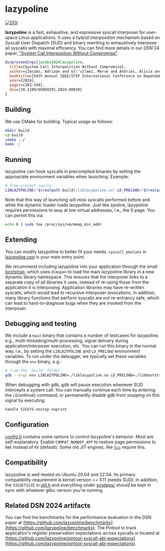 # lazypoline

[![DOI](https://zenodo.org/badge/DOI/10.5281/zenodo.10372035.svg)](https://doi.org/10.5281/zenodo.10372035)

**lazypoline** is a fast, exhaustive, and expressive syscall interposer for user-space Linux applications. It uses a _hybrid interposition_ mechanism based on Syscall User Dispatch (SUD) and binary rewriting to exhaustively interpose all syscalls with maximal efficiency. You can find more details in our DSN'24 paper, ["System Call Interposition Without Compromise"](https://adriaanjacobs.github.io/files/dsn24lazypoline.pdf).

```bibtex
@inproceedings{jacobs2024lazypoline,
  title={System Call Interposition Without Compromise},
  author={Jacobs, Adriaan and G{\"u}lmez, Merve and Andries, Alicia and Volckaert, Stijn and Voulimeneas, Alexios},
  booktitle={54th Annual IEEE/IFIP International Conference on Dependable Systems and Networks (DSN)}, 
  year={2024},
  pages={183-194},
  doi={10.1109/DSN58291.2024.00030}
}
```

## Building
We use CMake for building. Typical usage as follows:
```bash
mkdir build
cd build
cmake ../
make -j
```

## Running
lazypoline can hook syscalls in precompiled binaries by setting the appropriate environment variables when launching. Example:
```bash
# from project source
LIBLAZYPOLINE="$(realpath build)/liblazypoline.so" LD_PRELOAD="$(realpath build)/libbootstrap.so" <some binary>
```

Note that this way of launching will miss syscalls performed before and while the dynamic loader loads lazypoline.
Just like zpoline, lazypoline requires permissions to `mmap` at low virtual addresses, i.e., the 0 page. You can permit this via:
```bash
echo 0 | sudo tee /proc/sys/vm/mmap_min_addr
```

## Extending
You can modify lazypoline to better fit your needs. `syscall_emulate` in [lazypoline.cpp](/lazypoline.cpp) is your main entry point. 

We recommend including lazypoline into your application through the small [bootstrap](/bootstrap_runtime.cpp), which uses `dlmopen` to load the main lazypoline library in a new dynamic library namespace. This ensures that the interposer links to a separate copy of all libraries it uses, instead of re-using those from the application it is interposing. Application libraries may have re-written syscalls, which would lead to recursive interposer invocations. In addition, many library functions that perform syscalls are not re-entrancy safe, which can lead to hard-to-diagnose bugs when they are invoked from the interposer. 

## Debugging and testing
We include a `main` binary that contains a number of testcases for lazypoline, e.g., multi-threading/multi-processing, signal delivery during application/interposer execution, etc. You can run this binary in the normal way, i.e., by setting the `LIBLAZYPOLINE` and `LD_PRELOAD` environment variables. To run under the debugger, we typically set these variables through the `env` binary, e.g.: 

```bash
# from the 'build' folder
gdb --args env LIBLAZYPOLINE=./liblazypoline.so LD_PRELOAD=./libbootstrap.so ./main 
```
When debugging with gdb, gdb will pause execution whenever SUD intercepts a system call. You can manually continue each time by entering the `c`(continue) command, or permanently disable gdb from stopping on this signal by executing:

```bash
handle SIGSYS nostop noprint
```
## Configuration
[config.h](/config.h) contains some options to control lazypoline's behavior. Most are self-explanatory. Enable `COMPAT_NONDEP_APP` to restore page permissions to `RWX` instead of `RX` (default). Some old JIT engines, like [`tcc`](https://bellard.org/tcc/) require this.

## Compatibility
lazypoline is well-tested on Ubuntu 20.04 and 22.04. Its primary compatibility requirement is kernel version >= 5.11 (needs SUD). In addition, the `SIGSETSIZE` in [util.h](/util.h) and everything under [sysdeps/](/sysdeps/) should be kept in sync with whatever glibc version you're running. 

## Related DSN 2024 artifacts
You can find the benchmarks for the performance evaluation in the DSN paper at [https://github.com/lazypoline/benchmarks](https://github.com/lazypoline/benchmarks). The Pintool to track application's register preservation expectations across syscalls is located at [https://github.com/lazypoline/pintool-syscall-abi-expectations](https://github.com/lazypoline/pintool-syscall-abi-expectations). 
